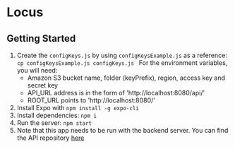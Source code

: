 # Locus

## Getting Started

1. Create the `configKeys.js` by using `configKeysExample.js` as a reference: `cp configKeysExample.js configKeys.js `
   For the environment variables, you will need:
   - Amazon S3 bucket name, folder (keyPrefix), region, access key and secret key
   - API_URL address is in the form of 'http://localhost:8080/api/'
   - ROOT_URL points to 'http://localhost:8080/'
2. Install Expo with `npm install -g expo-cli`
3. Install dependencies: `npm i`
4. Run the server: `npm start`
5. Note that this app needs to be run with the backend server. You can find the API repository [here](https://github.com/AliceMathews/locus-api)

